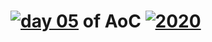 # [![day 05](05)](https://adventofcode.com/2020/day/05) of AoC [![2020](2020)](https://adventofcode.com/2020)
